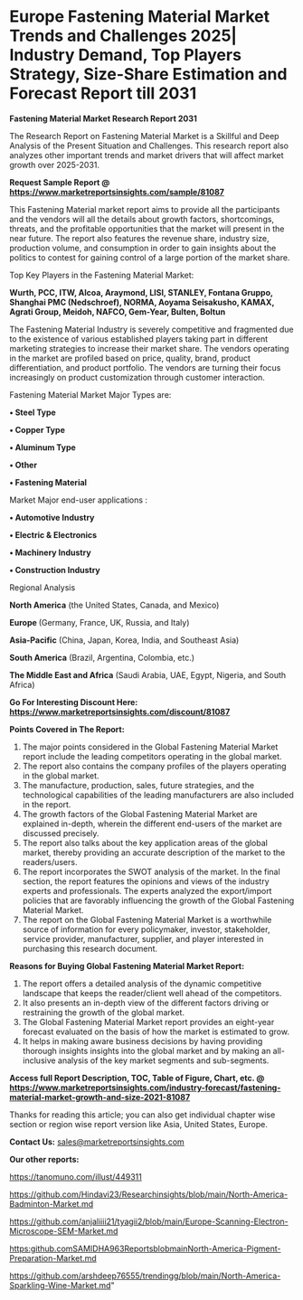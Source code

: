 # Europe Fastening Material Market Trends and Challenges 2025| Industry Demand, Top Players Strategy, Size-Share Estimation and Forecast Report till 2031

<strong>Fastening Material Market Research Report 2031</strong>

The Research Report on Fastening Material Market is a Skillful and Deep Analysis of the Present Situation and Challenges. This research report also analyzes other important trends and market drivers that will affect market growth over 2025-2031.

<strong>Request Sample Report @ <a href=https://www.marketreportsinsights.com/sample/81087>https://www.marketreportsinsights.com/sample/81087</a></strong>

This Fastening Material market report aims to provide all the participants and the vendors will all the details about growth factors, shortcomings, threats, and the profitable opportunities that the market will present in the near future. The report also features the revenue share, industry size, production volume, and consumption in order to gain insights about the politics to contest for gaining control of a large portion of the market share.

Top Key Players in the Fastening Material Market:

<strong>Wurth, PCC, ITW, Alcoa, Araymond, LISI, STANLEY, Fontana Gruppo, Shanghai PMC (Nedschroef), NORMA, Aoyama Seisakusho, KAMAX, Agrati Group, Meidoh, NAFCO, Gem-Year, Bulten, Boltun</strong>

The Fastening Material Industry is severely competitive and fragmented due to the existence of various established players taking part in different marketing strategies to increase their market share. The vendors operating in the market are profiled based on price, quality, brand, product differentiation, and product portfolio. The vendors are turning their focus increasingly on product customization through customer interaction.

Fastening Material Market Major Types are:

<strong>• Steel Type

• Copper Type

• Aluminum Type

• Other

• Fastening Material</strong>

Market Major end-user applications :

<strong>• Automotive Industry

• Electric & Electronics

• Machinery Industry

• Construction Industry</strong>

Regional Analysis

</u><strong><b>North America</b></strong> (the United States, Canada, and Mexico)

<strong><b>Europe </b></strong>(Germany, France, UK, Russia, and Italy)

<strong><b>Asia-Pacific</b></strong> (China, Japan, Korea, India, and Southeast Asia)

<strong><b>South America</b></strong> (Brazil, Argentina, Colombia, etc.)

<strong><b>The Middle East and Africa</b></strong> (Saudi Arabia, UAE, Egypt, Nigeria, and South Africa)

<strong>Go For Interesting Discount Here: <a href=https://www.marketreportsinsights.com/discount/81087>https://www.marketreportsinsights.com/discount/81087</a></strong>

<strong>Points Covered in The Report:</strong>
<ol>
  <li>The major points considered in the Global Fastening Material Market report include the leading competitors operating in the global market.</li>
  <li>The report also contains the company profiles of the players operating in the global market.</li>
  <li>The manufacture, production, sales, future strategies, and the technological capabilities of the leading manufacturers are also included in the report.</li>
  <li>The growth factors of the Global Fastening Material Market are explained in-depth, wherein the different end-users of the market are discussed precisely.</li>
  <li>The report also talks about the key application areas of the global market, thereby providing an accurate description of the market to the readers/users.</li>
  <li>The report incorporates the SWOT analysis of the market. In the final section, the report features the opinions and views of the industry experts and professionals. The experts analyzed the export/import policies that are favorably influencing the growth of the Global Fastening Material Market.</li>
  <li>The report on the Global Fastening Material Market is a worthwhile source of information for every policymaker, investor, stakeholder, service provider, manufacturer, supplier, and player interested in purchasing this research document.</li>
</ol>
<strong>Reasons for Buying Global Fastening Material Market Report:</strong>

<ol>
  <li>The report offers a detailed analysis of the dynamic competitive landscape that keeps the reader/client well ahead of the competitors.</li>
  <li>It also presents an in-depth view of the different factors driving or restraining the growth of the global market.</li>
  <li>The Global Fastening Material Market report provides an eight-year forecast evaluated on the basis of how the market is estimated to grow.</li>
  <li>It helps in making aware business decisions by having providing thorough insights insights into the global market and by making an all-inclusive analysis of the key market segments and sub-segments.</li>
</ol>
<strong>Access full Report Description, TOC, Table of Figure, Chart, etc. @ <a href=https://www.marketreportsinsights.com/industry-forecast/fastening-material-market-growth-and-size-2021-81087>https://www.marketreportsinsights.com/industry-forecast/fastening-material-market-growth-and-size-2021-81087</a></strong>


Thanks for reading this article; you can also get individual chapter wise section or region wise report version like Asia, United States, Europe.

<strong>Contact Us:</strong>
sales@marketreportsinsights.com

<strong>Our other reports:</strong>

<a href=https://tanomuno.com/illust/449311>https://tanomuno.com/illust/449311</a>

<a href=https://github.com/Hindavi23/Researchinsights/blob/main/North-America-Badminton-Market.md>https://github.com/Hindavi23/Researchinsights/blob/main/North-America-Badminton-Market.md</a>

<a href=https://github.com/anjaliiii21/tyagii2/blob/main/Europe-Scanning-Electron-Microscope-SEM-Market.md>https://github.com/anjaliiii21/tyagii2/blob/main/Europe-Scanning-Electron-Microscope-SEM-Market.md</a>

<a href=https:github.comSAMIDHA963ReportsblobmainNorth-America-Pigment-Preparation-Market.md>https:github.comSAMIDHA963ReportsblobmainNorth-America-Pigment-Preparation-Market.md</a>

<a href=https://github.com/arshdeep76555/trendingg/blob/main/North-America-Sparkling-Wine-Market.md>https://github.com/arshdeep76555/trendingg/blob/main/North-America-Sparkling-Wine-Market.md</a>"
